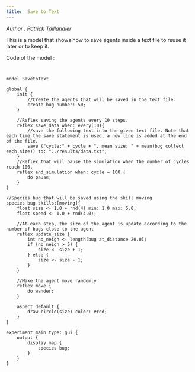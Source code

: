 ```yaml
---
title:  Save to Text
---
```


[//]: # (keyword|statement_save)
[//]: # (keyword|concept_save_file)
[//]: # (keyword|concept_txt)


_Author : Patrick Taillandier_

This is a model that shows how to save agents inside a text file to reuse it later or to keep it.


Code of the model : 

```


model SavetoText

global {
	init {
		//Create the agents that will be saved in the text file.
		create bug number: 50;
	}
	
	//Reflex saving the agents every 10 steps. 
	reflex save_data when: every(10){
		//save the following text into the given text file. Note that each time the save statement is used, a new line is added at the end of the file.
		save ("cycle:" + cycle + ", mean size: " + mean(bug collect each.size)) to: "../results/data.txt";
	}
	//Reflex that will pause the simulation when the number of cycles reach 100.
	reflex end_simulation when: cycle = 100 {
		do pause;
	}
}

//Species bug that will be saved using the skill moving
species bug skills:[moving]{
	float size <- 1.0 + rnd(4) min: 1.0 max: 5.0;
	float speed <- 1.0 + rnd(4.0);
	
	//At each step, the size of the agent is update according to the number of bugs close to the agent
	reflex update_size {
		int nb_neigh <- length(bug at_distance 20.0);
		if (nb_neigh > 5) {
			size <- size + 1;
		} else {
			size <- size - 1;
		}
	} 	
	
	//Make the agent move randomly
	reflex move {
		do wander;
	}
	
	aspect default {
		draw circle(size) color: #red;
	}
}

experiment main type: gui {
	output {
		display map {
			species bug;
		}
	}
}
```
